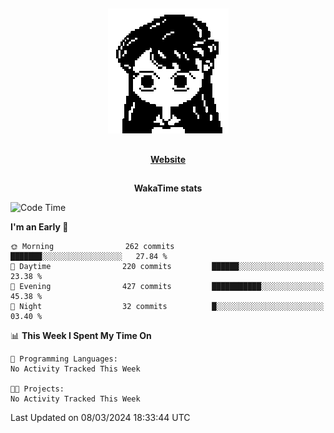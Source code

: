 ##

<p align="center">
  <img src="./person.gif" />
</p>

##

<div align="center">
  <p>
    <strong>
    <a href='https://domm.me'>Website</a>
    </strong>
  </p>
</div>

##

<div align="center">
  <p>
    <strong>
    WakaTime stats
    </strong>
  </p>
</div>

<!--START_SECTION:waka-->
![Code Time](http://img.shields.io/badge/Code%20Time-119%20hrs%2045%20mins-blue)

**I'm an Early 🐤** 

```text
🌞 Morning                262 commits         ███████░░░░░░░░░░░░░░░░░░   27.84 % 
🌆 Daytime                220 commits         ██████░░░░░░░░░░░░░░░░░░░   23.38 % 
🌃 Evening                427 commits         ███████████░░░░░░░░░░░░░░   45.38 % 
🌙 Night                  32 commits          █░░░░░░░░░░░░░░░░░░░░░░░░   03.40 % 
```


📊 **This Week I Spent My Time On** 

```text
💬 Programming Languages: 
No Activity Tracked This Week

🐱‍💻 Projects: 
No Activity Tracked This Week
```


 Last Updated on 08/03/2024 18:33:44 UTC
<!--END_SECTION:waka-->

